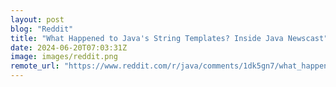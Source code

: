 ```yaml
---
layout: post
blog: "Reddit"
title: "What Happened to Java's String Templates? Inside Java Newscast"
date: 2024-06-20T07:03:31Z
image: images/reddit.png
remote_url: "https://www.reddit.com/r/java/comments/1dk5gn7/what_happened_to_javas_string_templates_inside/"
---
```

